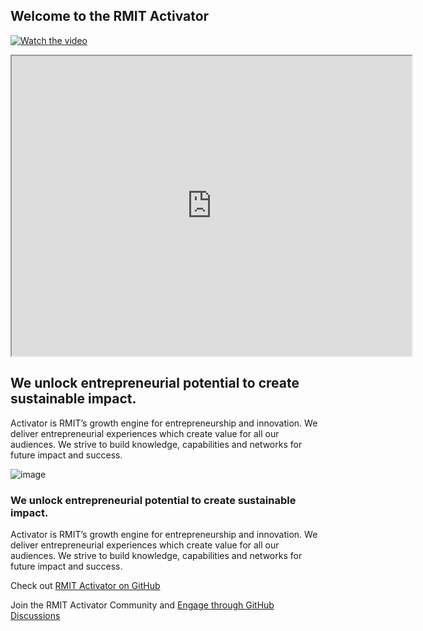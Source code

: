## Welcome to the RMIT Activator
[![Watch the video](https://img.youtube.com/vi/LCbOvfNqjFI/maxresdefault.jpg)](https://youtu.be/LCbOvfNqjFI)

<iframe src="https://youtu.be/LCbOvfNqjFI" width="640" height="480"></iframe>

## We unlock entrepreneurial potential to create sustainable impact.
Activator is RMIT’s growth engine for entrepreneurship and innovation. We deliver entrepreneurial experiences which create value for all our audiences. We strive to build knowledge, capabilities and networks for future impact and success.

![image](https://user-images.githubusercontent.com/13181456/133882730-1de21f89-9605-4a9e-bd7f-4791453ef0f2.jpeg)

### We unlock entrepreneurial potential to create sustainable impact.
Activator is RMIT’s growth engine for entrepreneurship and innovation. We deliver entrepreneurial experiences which create value for all our audiences. We strive to build knowledge, capabilities and networks for future impact and success.

Check out [RMIT Activator on GitHub](https://github.com/RMIT-Activator) 

Join the RMIT Activator Community and [Engage through GitHub Discussions](https://github.com/RMIT-Activator/.github/discussions)

